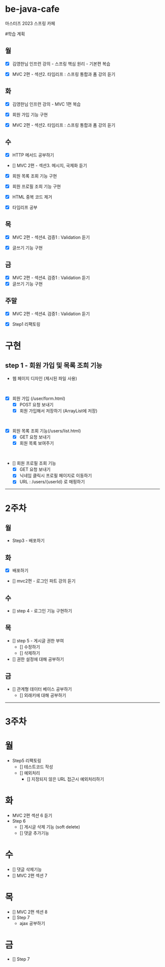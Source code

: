 # be-java-cafe
마스터즈 2023 스프링 카페 

#학습 계획 
## 월 
- [x] 김영한님 인프런 강의 - 스프링 핵심 원리 - 기본편 복습 
- [x] MVC 2편 - 섹션2. 타임리프 : 스프링 통합과 폼 강의 듣기


## 화
- [x] 김영한님 인프런 강의 - MVC 1편 복습
- [x] 회원 가입 기능 구현 
- [x] MVC 2편 - 섹션2. 타임리프 : 스프링 통합과 폼 강의 듣기 


## 수
- [x] HTTP 메서드 공부하기 
- [] MVC 2편 - 섹션3. 메시지, 국제화 듣기 
- [x] 회원 목록 조회 기능 구현
- [x] 회원 프로필 조희 기능 구현
- [x] HTML 중복 코드 제거 
- [x] 타임리프 공부


## 목
- [x] MVC 2편 - 섹션4. 검증1 : Validation 듣기
- [x] 글쓰기 기능 구현 


## 금
- [x] MVC 2편 - 섹션4. 검증1 : Validation 듣기
- [x] 글쓰기 기능 구현

## 주말 
- [x] MVC 2편 - 섹션4. 검증1 : Validation 듣기
- [x] Step1 리팩토링 


# 구현
## step 1 - 회원 가입 및 목록 조희 기능 
- 웹 페이지 디자인 (제시된 파일 사용)  

<br>   
  

- [x] 회원 가입 (/user/form.html)
  - [x] POST 요청 보내기 
  - [x] 회원 가입해서 저장하기 (ArrayList에 저장)

<br> 

- [x] 회원 목록 조회 기능(/users/list.html)
  - [x] GET 요청 보내기 
  - [x] 회원 목록 보여주기 
  
<br>  


- [] 회원 프로필 조회 기능 
  - [x] GET 요청 보내기 
  - [x] 닉네임 클릭시 프로필 페이지로 이동하기
  - [x] URL : /users/{userId} 로 매핑하기
  
---  
# 2주차 
## 월  
- Step3 - 배포하기 
  
  
## 화  
- [x] 배포하기   
- [] mvc2편 - 로그인 파트 강의 듣기 
  
## 수  
- [] step 4 - 로그인 기능 구현하기 


## 목 
- [] step 5 - 게시글 권한 부여 
  - [] 수정하기
  - [] 삭제하기 
- [] 권한 설정에 대해 공부하기 


## 금 
- [] 관계형 데이터 베이스 공부하기 
  - [] 외래키에 대해 공부하기 

---
# 3주차 
# 월 
- Step5 리팩토링 
  - [] 테스트코드 작성 
  - [] 예외처리 
    - [] 지정되지 않은 URL 접근시 예외처리하기

# 화 
- MVC 2편 섹션 6 듣기 
- Step 6 
  - [] 게시글 삭제 기능 (soft delete)
  - [] 댓글 추가기능 

# 수 
- [] 댓글 삭제기능 
- [] MVC 2편 섹션 7 

# 목 
- [] MVC 2편 섹션 8 
- [] Step 7
  - ajax 공부하기 

# 금 
- [] Step 7